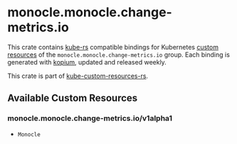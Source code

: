 <!--
SPDX-FileCopyrightText: The kube-custom-resources-rs Authors
SPDX-License-Identifier: 0BSD
 -->

# monocle.monocle.change-metrics.io

This crate contains [kube-rs](https://kube.rs/) compatible bindings for Kubernetes [custom resources](https://kubernetes.io/docs/tasks/extend-kubernetes/custom-resources/custom-resource-definitions/) of the `monocle.monocle.change-metrics.io` group. Each binding is generated with [kopium](https://github.com/kube-rs/kopium), updated and released weekly.

This crate is part of [kube-custom-resources-rs](https://github.com/metio/kube-custom-resources-rs).

## Available Custom Resources

### monocle.monocle.change-metrics.io/v1alpha1
- `Monocle`
